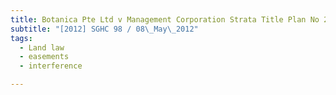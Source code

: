 ```yaml
---
title: Botanica Pte Ltd v Management Corporation Strata Title Plan No 2040
subtitle: "[2012] SGHC 98 / 08\_May\_2012"
tags:
  - Land law
  - easements
  - interference

---
```


